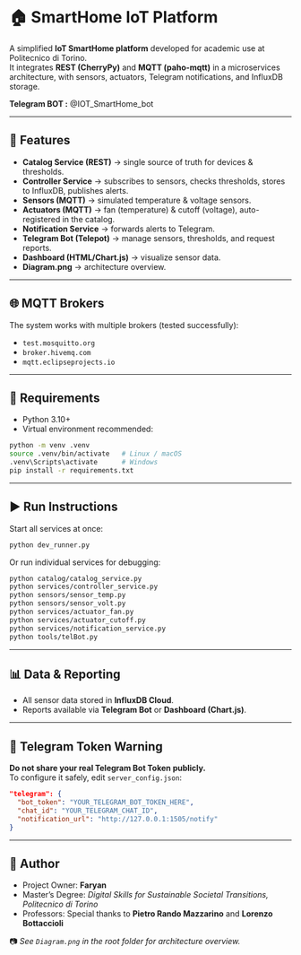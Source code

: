 
# 🏠 SmartHome IoT Platform

A simplified **IoT SmartHome platform** developed for academic use at Politecnico di Torino.  
It integrates **REST (CherryPy)** and **MQTT (paho-mqtt)** in a microservices architecture, with sensors, actuators, Telegram notifications, and InfluxDB storage.

**Telegram BOT :** @IOT_SmartHome_bot

---

## 🚀 Features
- **Catalog Service (REST)** → single source of truth for devices & thresholds.  
- **Controller Service** → subscribes to sensors, checks thresholds, stores to InfluxDB, publishes alerts.  
- **Sensors (MQTT)** → simulated temperature & voltage sensors.  
- **Actuators (MQTT)** → fan (temperature) & cutoff (voltage), auto-registered in the catalog.  
- **Notification Service** → forwards alerts to Telegram.  
- **Telegram Bot (Telepot)** → manage sensors, thresholds, and request reports.  
- **Dashboard (HTML/Chart.js)** → visualize sensor data.  
- **Diagram.png** → architecture overview.

---

## 🌐 MQTT Brokers
The system works with multiple brokers (tested successfully):  
- `test.mosquitto.org`  
- `broker.hivemq.com`  
- `mqtt.eclipseprojects.io`

---

## 🔧 Requirements
- Python 3.10+  
- Virtual environment recommended:
```bash
python -m venv .venv
source .venv/bin/activate   # Linux / macOS
.venv\Scripts\activate      # Windows
pip install -r requirements.txt
```

---

## ▶️ Run Instructions
Start all services at once:
```bash
python dev_runner.py
```

Or run individual services for debugging:
```bash
python catalog/catalog_service.py
python services/controller_service.py
python sensors/sensor_temp.py
python sensors/sensor_volt.py
python services/actuator_fan.py
python services/actuator_cutoff.py
python services/notification_service.py
python tools/telBot.py
```

---

## 📊 Data & Reporting
- All sensor data stored in **InfluxDB Cloud**.  
- Reports available via **Telegram Bot** or **Dashboard (Chart.js)**.

---

## 🔐 Telegram Token Warning
**Do not share your real Telegram Bot Token publicly.**  
To configure it safely, edit `server_config.json`:

```json
"telegram": {
  "bot_token": "YOUR_TELEGRAM_BOT_TOKEN_HERE",
  "chat_id": "YOUR_TELEGRAM_CHAT_ID",
  "notification_url": "http://127.0.0.1:1505/notify"
}
```

---

## 👤 Author
- Project Owner: **Faryan**  
- Master’s Degree: *Digital Skills for Sustainable Societal Transitions, Politecnico di Torino*  
- Professors: Special thanks to **Pietro Rando Mazzarino** and **Lorenzo Bottaccioli**  

📷 *See `Diagram.png` in the root folder for architecture overview.*
